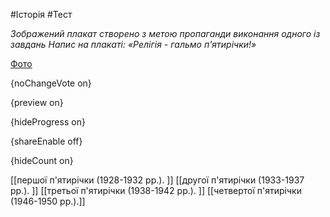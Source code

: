 #Історія #Тест

*Зображений плакат створено з метою пропаганди виконання одного із завдань Напис на плакаті: «Релігія - гальмо п'ятирічки!»*

[Фото](https://zno.osvita.ua//doc/images/znotest/70/7003/31.jpg)

{noChangeVote on}

{preview on}

{hideProgress on}

{shareEnable off}

{hideCount on}

[[першої п'ятирічки (1928-1932 рр.). ]]
[[другої п'ятирічки (1933-1937 рр.). ]]
[[третьої п'ятирічки (1938-1942 рр.). ]]
[[четвертої п'ятирічки (1946-1950 рр.).]]
